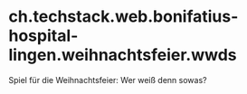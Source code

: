 # ch.techstack.web.bonifatius-hospital-lingen.weihnachtsfeier.wwds
Spiel für die Weihnachtsfeier: Wer weiß denn sowas? 
